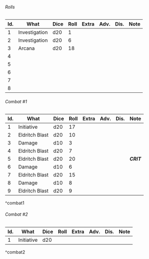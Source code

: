 

###### Rolls
| Id. | What          | Dice | Roll | Extra | Adv. | Dis. | Note |
| --- | ------------- | ---- | ---- | ----- | ---- | ---- | ---- |
| 1   | Investigation | d20  | 1    |       |      |      |      |
| 2   | Investigation | d20  | 6    |       |      |      |      |
| 3   | Arcana        | d20  | 18   |       |      |      |      |
| 4   |               |      |      |       |      |      |      |
| 5   |               |      |      |       |      |      |      |
| 6   |               |      |      |       |      |      |      |
| 7   |               |      |      |       |      |      |      |
| 8   |               |      |      |       |      |      |      |

###### Combat #1
| Id. | What           | Dice | Roll | Extra | Adv. | Dis. | Note       |
| --- | -------------- | ---- | ---- | ----- | ---- | ---- | ---------- |
| 1   | Initiative     | d20  | 17   |       |      |      |            |
| 2   | Eldritch Blast | d20  | 10   |       |      |      |            |
| 3   | Damage         | d10  | 3    |       |      |      |            |
| 4   | Eldritch Blast | d20  | 7    |       |      |      |            |
| 5   | Eldritch Blast | d20  | 20   |       |      |      | ***CRIT*** |
| 6   | Damage         | d10  | 6    |       |      |      |            |
| 7   | Eldritch Blast | d20  | 15   |       |      |      |            |
| 8   | Damage         | d10  | 8    |       |      |      |            |
| 9   | Eldritch Blast | d20  | 9    |       |      |      |            |
^combat1

###### Combat #2
| Id. | What           | Dice | Roll | Extra | Adv. | Dis. | Note       |
| --- | -------------- | ---- | ---- | ----- | ---- | ---- | ---------- |
| 1   | Initiative     | d20  |    |       |      |      |            |
^combat2